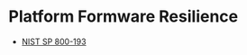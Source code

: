 # Platform Formware Resilience
- [NIST SP 800-193](https://nvlpubs.nist.gov/nistpubs/SpecialPublications/NIST.SP.800-193.pdf)
